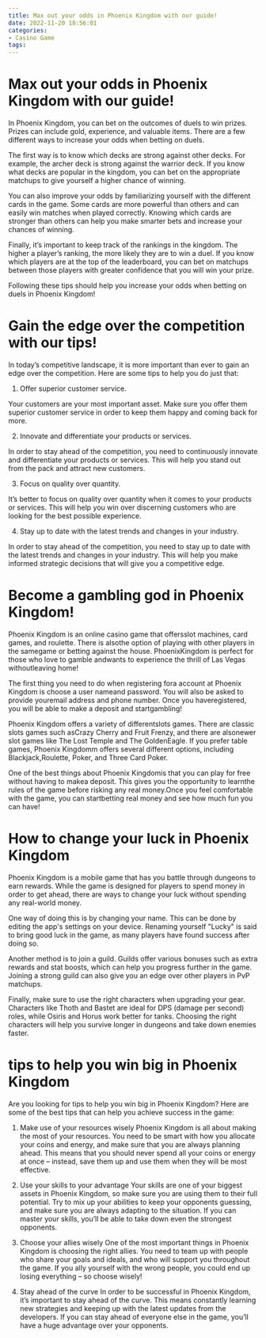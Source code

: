 ```yaml
---
title: Max out your odds in Phoenix Kingdom with our guide!
date: 2022-11-20 18:56:01
categories:
- Casino Game
tags:
---
```



#  Max out your odds in Phoenix Kingdom with our guide!

In Phoenix Kingdom, you can bet on the outcomes of duels to win prizes. Prizes can include gold, experience, and valuable items. There are a few different ways to increase your odds when betting on duels.

The first way is to know which decks are strong against other decks. For example, the archer deck is strong against the warrior deck. If you know what decks are popular in the kingdom, you can bet on the appropriate matchups to give yourself a higher chance of winning.

You can also improve your odds by familiarizing yourself with the different cards in the game. Some cards are more powerful than others and can easily win matches when played correctly. Knowing which cards are stronger than others can help you make smarter bets and increase your chances of winning.

Finally, it’s important to keep track of the rankings in the kingdom. The higher a player’s ranking, the more likely they are to win a duel. If you know which players are at the top of the leaderboard, you can bet on matchups between those players with greater confidence that you will win your prize.

Following these tips should help you increase your odds when betting on duels in Phoenix Kingdom!

#  Gain the edge over the competition with our tips!

In today’s competitive landscape, it is more important than ever to gain an edge over the competition. Here are some tips to help you do just that:

1. Offer superior customer service.

Your customers are your most important asset. Make sure you offer them superior customer service in order to keep them happy and coming back for more.

2. Innovate and differentiate your products or services.

In order to stay ahead of the competition, you need to continuously innovate and differentiate your products or services. This will help you stand out from the pack and attract new customers.

3. Focus on quality over quantity.

It’s better to focus on quality over quantity when it comes to your products or services. This will help you win over discerning customers who are looking for the best possible experience.

4. Stay up to date with the latest trends and changes in your industry.

In order to stay ahead of the competition, you need to stay up to date with the latest trends and changes in your industry. This will help you make informed strategic decisions that will give you a competitive edge.

#  Become a gambling god in Phoenix Kingdom!

Phoenix Kingdom is an online casino game that offersslot machines, card games, and roulette. There is alsothe option of playing with other players in the samegame or betting against the house. PhoenixKingdom is perfect for those who love to gamble andwants to experience the thrill of Las Vegas withoutleaving home!

The first thing you need to do when registering fora account at Phoenix Kingdom is choose a user nameand password. You will also be asked to provide youremail address and phone number. Once you haveregistered, you will be able to make a deposit and startgambling!

 Phoenix Kingdom offers a variety of differentslots games. There are classic slots games such asCrazy Cherry and Fruit Frenzy, and there are alsonewer slot games like The Lost Temple and The GoldenEagle. If you prefer table games, Phoenix Kingdomm offers several different options, including Blackjack,Roulette, Poker, and Three Card Poker.

One of the best things about Phoenix Kingdomis that you can play for free without having to makea deposit. This gives you the opportunity to learnthe rules of the game before risking any real money.Once you feel comfortable with the game, you can startbetting real money and see how much fun you can have!

#  How to change your luck in Phoenix Kingdom

Phoenix Kingdom is a mobile game that has you battle through dungeons to earn rewards. While the game is designed for players to spend money in order to get ahead, there are ways to change your luck without spending any real-world money.

One way of doing this is by changing your name. This can be done by editing the app's settings on your device. Renaming yourself "Lucky" is said to bring good luck in the game, as many players have found success after doing so.

Another method is to join a guild. Guilds offer various bonuses such as extra rewards and stat boosts, which can help you progress further in the game. Joining a strong guild can also give you an edge over other players in PvP matchups.

Finally, make sure to use the right characters when upgrading your gear. Characters like Thoth and Bastet are ideal for DPS (damage per second) roles, while Osiris and Horus work better for tanks. Choosing the right characters will help you survive longer in dungeons and take down enemies faster.

#   tips to help you win big in Phoenix Kingdom

Are you looking for tips to help you win big in Phoenix Kingdom? Here are some of the best tips that can help you achieve success in the game:

1. Make use of your resources wisely
Phoenix Kingdom is all about making the most of your resources. You need to be smart with how you allocate your coins and energy, and make sure that you are always planning ahead. This means that you should never spend all your coins or energy at once – instead, save them up and use them when they will be most effective.

2. Use your skills to your advantage
Your skills are one of your biggest assets in Phoenix Kingdom, so make sure you are using them to their full potential. Try to mix up your abilities to keep your opponents guessing, and make sure you are always adapting to the situation. If you can master your skills, you’ll be able to take down even the strongest opponents.

3. Choose your allies wisely
One of the most important things in Phoenix Kingdom is choosing the right allies. You need to team up with people who share your goals and ideals, and who will support you throughout the game. If you ally yourself with the wrong people, you could end up losing everything – so choose wisely!

4. Stay ahead of the curve
In order to be successful in Phoenix Kingdom, it’s important to stay ahead of the curve. This means constantly learning new strategies and keeping up with the latest updates from the developers. If you can stay ahead of everyone else in the game, you’ll have a huge advantage over your opponents.